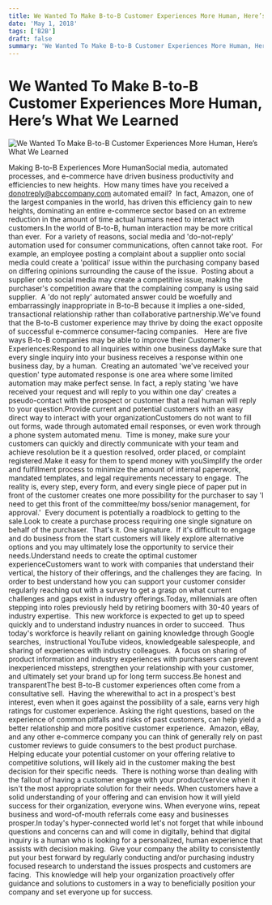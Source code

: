 ```yaml
---
title: We Wanted To Make B-to-B Customer Experiences More Human, Here’s What We Learned
date: 'May 1, 2018'
tags: ['B2B']
draft: false
summary: 'We Wanted To Make B-to-B Customer Experiences More Human, Here’s What We Learned'
---
```


# We Wanted To Make B-to-B Customer Experiences More Human, Here’s What We Learned

![We Wanted To Make B-to-B Customer Experiences More Human, Here’s What We Learned](/images/blog/We_Wanted_To_Make_B_to_B_Customer_Experiences_More_1.jpg)

Making B-to-B Experiences More HumanSocial media, automated processes, and e-commerce have driven business productivity and efficiencies to new heights.  How many times have you received a donotreply@abccompany.com automated email?  In fact, Amazon, one of the largest companies in the world, has driven this efficiency gain to new heights, dominating an entire e-commerce sector based on an extreme reduction in the amount of time actual humans need to interact with customers.In the world of B-to-B, human interaction may be more critical than ever.  For a variety of reasons, social media and 'do-not-reply' automation used for consumer communications, often cannot take root.  For example, an employee posting a complaint about a supplier onto social media could create a 'political' issue within the purchasing company based on differing opinions surrounding the cause of the issue.  Posting about a supplier onto social media may create a competitive issue, making the purchaser's competition aware that the complaining company is using said supplier.  A 'do not reply' automated answer could be woefully and embarrassingly inappropriate in B-to-B because it implies a one-sided, transactional relationship rather than collaborative partnership.We've found that the B-to-B customer experience may thrive by doing the exact opposite of successful e-commerce consumer-facing companies.   Here are five ways B-to-B companies may be able to improve their Customer's Experiences:Respond to all inquiries within one business dayMake sure that every single inquiry into your business receives a response within one business day, by a human.  Creating an automated 'we've received your question' type automated response is one area where some limited automation may make perfect sense. In fact, a reply stating 'we have received your request and will reply to you within one day' creates a pseudo-contact with the prospect or customer that a real human will reply to your question.Provide current and potential customers with an easy direct way to interact with your organizationCustomers do not want to fill out forms, wade through automated email responses, or even work through a phone system automated menu.  Time is money, make sure your customers can quickly and directly communicate with your team and achieve resolution be it a question resolved, order placed, or complaint registered.Make it easy for them to spend money with youSimplify the order and fulfillment process to minimize the amount of internal paperwork, mandated templates, and legal requirements necessary to engage.  The reality is, every step, every form, and every single piece of paper put in front of the customer creates one more possibility for the purchaser to say 'I need to get this front of the committee/my boss/senior management, for approval.'  Every document is potentially a roadblock to getting to the sale.Look to create a purchase process requiring one single signature on behalf of the purchaser.  That's it. One signature.  If it's difficult to engage and do business from the start customers will likely explore alternative options and you may ultimately lose the opportunity to service their needs.Understand needs to create the optimal customer experienceCustomers want to work with companies that understand their vertical, the history of their offerings, and the challenges they are facing.  In order to best understand how you can support your customer consider regularly reaching out with a survey to get a grasp on what current challenges and gaps exist in industry offerings.Today, millennials are often stepping into roles previously held by retiring boomers with 30-40 years of industry expertise.  This new workforce is expected to get up to speed quickly and to understand industry nuances in order to succeed.  Thus today's workforce is heavily reliant on gaining knowledge through Google searches,  instructional YouTube videos, knowledgeable salespeople, and sharing of experiences with industry colleagues.  A focus on sharing of product information and industry experiences with purchasers can prevent inexperienced missteps, strengthen your relationship with your customer, and ultimately set your brand up for long term success.Be honest and transparentThe best B-to-B customer experiences often come from a consultative sell.  Having the wherewithal to act in a prospect's best interest, even when it goes against the possibility of a sale, earns very high ratings for customer experience. Asking the right questions, based on the experience of common pitfalls and risks of past customers, can help yield a better relationship and more positive customer experience.  Amazon, eBay, and any other e-commerce company you can think of generally rely on past customer reviews to guide consumers to the best product purchase.  Helping educate your potential customer on your offering relative to competitive solutions, will likely aid in the customer making the best decision for their specific needs.  There is nothing worse than dealing with the fallout of having a customer engage with your product/service when it isn't the most appropriate solution for their needs. When customers have a solid understanding of your offering and can envision how it will yield success for their organization, everyone wins. When everyone wins, repeat business and word-of-mouth referrals come easy and businesses prosper.In today's hyper-connected world let's not forget that while inbound questions and concerns can and will come in digitally, behind that digital inquiry is a human who is looking for a personalized, human experience that assists with decision making.  Give your company the ability to consistently put your best forward by regularly conducting and/or purchasing industry focused research to understand the issues prospects and customers are facing.  This knowledge will help your organization proactively offer guidance and solutions to customers in a way to beneficially position your company and set everyone up for success.
